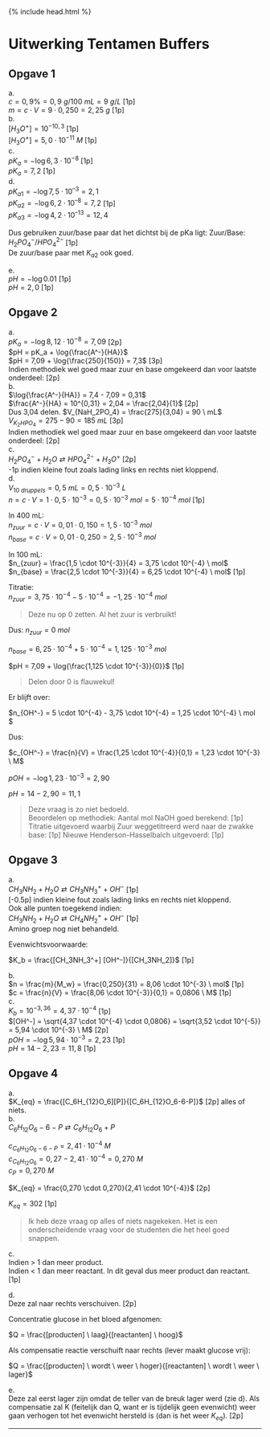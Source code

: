 {% include head.html %}

# Uitwerking Tentamen Buffers

## Opgave 1
a.  
$c = 0,9\% = 0,9 \ g/100 \ mL = 9 \ g/L$ [1p]  
$m = c \cdot V = 9 \cdot 0,250 = 2,25 \ g$ [1p]  
b.  
$[H_3O^+] = 10^{-10,3}$ [1p]  
$[H_3O^+] = 5,0 \cdot 10^{-11} \ M$ [1p]  
c.  
$pK_a = -\log{6,3 \cdot 10^{-8}}$ [1p]  
$pK_a = 7,2$ [1p]  
d.  
$pK_{a1} = -\log{7,5 \cdot 10^{–3}} = 2,1$  
$pK_{a2} = -\log{6,2 \cdot 10^{–8}} = 7,2$ [1p]  
$pK_{a3} = -\log{4,2 \cdot 10^{–13}} = 12,4$  

Dus gebruiken zuur/base paar dat het dichtst bij de pKa ligt:
Zuur/Base:
$H_2PO_4^-/HPO_4^{2-}$ [1p]  
De zuur/base paar met $K_{a2}$ ook goed.  

e.  
$pH = -\log{0.01}$ [1p]  
$pH  = 2,0$ [1p]  

## Opgave 2

a.  
$pK_a = -\log{8,12 \cdot 10^{-8}} = 7,09$ [2p]  
$pH = pK_a + \log{\frac{A^-}{HA}}$  
$pH = 7,09 + \log{\frac{250}{150}} = 7,3$ [3p]  
Indien methodiek wel goed maar zuur en base omgekeerd dan voor laatste onderdeel: [2p]  
b.  
$\log{\frac{A^-}{HA}} = 7,4 - 7,09 = 0,31$  
$\frac{A^-}{HA} = 10^{0,31} = 2,04 = \frac{2,04}{1}$ [2p]  
Dus 3,04 delen.
$V_{NaH_2PO_4} = \frac{275}{3,04} = 90 \ mL$  
$V_{K_2HPO_4} = 275 - 90 = 185 \ mL$ [3p]  
Indien methodiek wel goed maar zuur en base omgekeerd dan voor laatste onderdeel: [2p]  
c.  
$H_2PO_4^- + H_2O \rightleftarrows HPO_4^{2-} + H_3O^+$ [2p]  
-1p indien kleine fout zoals lading links en rechts niet kloppend.  
d.  
$V_{10 \ druppels} = 0,5 \ mL = 0,5 \cdot 10^{-3} \ L$  
$n = c \cdot V = 1 \cdot 0,5 \cdot 10^{-3} = 0,5 \cdot 10^{-3} \ mol = 5 \cdot 10^{-4} \ mol$ [1p]  

In 400 mL:  
$n_{zuur} = c \cdot V = 0,01 \cdot 0,150 = 1,5 \cdot 10^{-3} \ mol$  
$n_{base} = c \cdot V = 0,01 \cdot 0,250 = 2,5 \cdot 10^{-3} \ mol$  

In 100 mL:  
$n_{zuur} = \frac{1,5 \cdot 10^{-3}}{4} = 3,75 \cdot 10^{-4} \ mol$  
$n_{base} = \frac{2,5 \cdot 10^{-3}}{4} = 6,25 \cdot 10^{-4} \ mol$ [1p]  

Titratie:  
$n_{zuur} = 3,75 \cdot 10^{-4} - 5 \cdot 10^{-4} = -1,25 \cdot 10^{-4} \ mol$  
>Deze nu op 0 zetten. Al het zuur is verbruikt!  

Dus:
$n_{zuur} = 0 \ mol$  

$n_{base} = 6,25 \cdot 10^{-4} + 5 \cdot 10^{-4} = 1,125 \cdot 10^{-3} \ mol$  

$pH = 7,09 + \log{\frac{1,125 \cdot 10^{-3}}{0}}$ [1p]  

>Delen door 0 is flauwekul!  

Er blijft over:  

$n_{OH^-} = 5 \cdot 10^{-4} - 3,75 \cdot 10^{-4} = 1,25 \cdot 10^{-4} \ mol  $  

Dus:  

$c_{OH^-} = \frac{n}{V} = \frac{1,25 \cdot 10^{-4}}{0,1} = 1,23 \cdot 10^{-3} \ M$  

$pOH = -\log{1,23 \cdot 10^{-3}} = 2,90$  

$pH = 14 - 2,90 = 11,1$  

>Deze vraag is zo niet bedoeld.  
Beoordelen op methodiek:
Aantal mol NaOH goed berekend: [1p]
Titratie uitgevoerd waarbij Zuur weggetitreerd werd naar de zwakke base: [1p]
Nieuwe Henderson-Hasselbalch uitgevoerd: [1p]  


## Opgave 3

a.  
$CH_3NH_2 + H_2O \rightleftarrows CH_3NH_3^+ + OH^-$ [1p]  
[-0.5p] indien kleine fout zoals lading links en rechts niet kloppend.  
Ook alle punten toegekend indien:  
$CH_3NH_2 + H_2O \rightleftarrows CH_4NH_2^+ + OH^-$ [1p]  
Amino groep nog niet behandeld.  

Evenwichtsvoorwaarde:  

$K_b = \frac{[CH_3NH_3^+] [OH^-]}{[CH_3NH_2]}$ [1p]  

b.  
$n = \frac{m}{M_w} = \frac{0,250}{31} = 8,06 \cdot 10^{-3} \ mol$ [1p]  
$c = \frac{n}{V} = \frac{8,06 \cdot 10^{-3}}{0,1} = 0,0806 \ M$ [1p]  
c.  
$K_b = 10^{-3,36} = 4,37 \cdot 10^{-4}$ [1p]  
$[OH^-] = \sqrt{4,37 \cdot 10^{-4} \cdot 0,0806} = \sqrt{3,52 \cdot 10^{-5}} = 5,94 \cdot 10^{-3} \ M$ [2p]  
$pOH = -\log{5,94 \cdot 10^{-3}} = 2,23$ [1p]  
$pH = 14 - 2,23 = 11,8$ [1p]  

## Opgave 4

a.  
$K_{eq} = \frac{[C_6H_{12}O_6][P]}{[C_6H_{12}O_6-6-P]}$ [2p] alles of niets.  
b.  
$C_6H_{12}O_6-6-P \rightleftarrows C_6H_{12}O_6 + P$  

$c_{C_6H_{12}O_6-6-P} = 2,41 \cdot 10^{-4} \ M$  
$c_{C_6H_{12}O_6} = 0,27 - 2,41 \cdot 10^{-4} = 0,270\ M$  
$c_P = 0,270 \ M$  

$K_{eq} = \frac{0,270 \cdot 0,270}{2,41 \cdot 10^{-4}}$ [2p]  

$K_{eq} = 302$ [1p]  

>Ik heb deze vraag op alles of niets nagekeken. Het is een onderscheidende vraag voor de studenten die het heel goed snappen.  

c.  
Indien > 1 dan meer product.  
Indien < 1 dan meer reactant.
In dit geval dus meer product dan reactant. [1p]  

d.  
Deze zal naar rechts verschuiven. [2p]  


Concentratie glucose in het bloed afgenomen:  

$Q = \frac{[producten] \ laag}{[reactanten] \ hoog}$  

Als compensatie reactie verschuift naar rechts (lever maakt glucose vrij):  

$Q = \frac{[producten] \ wordt \ weer \ hoger}{[reactanten] \ wordt \ weer \ lager}$  

e.  
Deze zal eerst lager zijn omdat de teller van de breuk lager werd (zie d). Als compensatie zal K (feitelijk dan Q, want er is tijdelijk geen evenwicht) weer gaan verhogen tot het evenwicht hersteld is (dan is het weer $K_{eq}$). [2p]  

---
